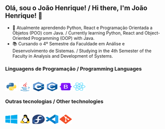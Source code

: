 ## Olá, sou o João Henrique! / Hi there, I'm João Henrique! 👋


- 🌱 Atualmente aprendendo Python, React e Programação Orientada a Objetos (POO) com Java. / Currently learning Python, React and Object-Oriented Programming (OOP) with Java.
- 📚 Cursando o 4º Semestre da Faculdade em Análise e Desenvolvimento de Sistemas. / Studying in the 4th Semester of the Faculty in Analysis and Development of Systems.

### Linguagens de Programação / Programming Languages

<div style="display: inline_block"><br>
  <img align="center" alt="Python" height="30" width="40" src="https://raw.githubusercontent.com/devicons/devicon/master/icons/python/python-original.svg">
  <img align="center" alt="Python" height="30" width="40" src="https://raw.githubusercontent.com/devicons/devicon/master/icons/java/java-original.svg">
  <img align="center" alt="C plus plus" height="30" width="40" src="https://raw.githubusercontent.com/devicons/devicon/master/icons/cplusplus/cplusplus-original.svg">
  <img align="center" alt="C" height="30" width="40" src="https://raw.githubusercontent.com/devicons/devicon/master/icons/c/c-original.svg">
  <img align="center" alt="Bootstrapt" height="30" width="40" src="https://raw.githubusercontent.com/devicons/devicon/master/icons/bootstrap/bootstrap-original.svg">
  <img align="center" alt="React" height="30" width="40" src="https://raw.githubusercontent.com/devicons/devicon/master/icons/react/react-original.svg">
</div>

### Outras tecnologias / Other technologies

<div style="display: inline_block"><br>
  <img align="center" alt="Windows" height="30" width="40" src="https://raw.githubusercontent.com/devicons/devicon/master/icons/windows8/windows8-original.svg">
  <img align="center" alt="Linux" height="30" width="40" src="https://raw.githubusercontent.com/devicons/devicon/master/icons/linux/linux-original.svg">
  <img align="center" alt="Fedora" height="30" width="40" src="https://raw.githubusercontent.com/devicons/devicon/master/icons/fedora/fedora-original.svg">
  <img align="center" alt="VS Code" height="30" width="40" src="https://raw.githubusercontent.com/devicons/devicon/master/icons/vscode/vscode-original.svg">
  <img align="center" alt="Git" height="30" width="40" src="https://raw.githubusercontent.com/devicons/devicon/master/icons/git/git-original.svg">
</div>
